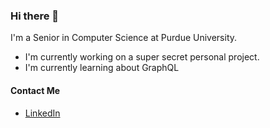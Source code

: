 ### Hi there 👋

<!--
**NathanStern/NathanStern** is a ✨ _special_ ✨ repository because its `README.md` (this file) appears on your GitHub profile.

Here are some ideas to get you started:

- 🔭 I’m currently working on ...
- 🌱 I’m currently learning ...
- 👯 I’m looking to collaborate on ...
- 🤔 I’m looking for help with ...
- 💬 Ask me about ...
- 📫 How to reach me: ...
- 😄 Pronouns: ...
- ⚡ Fun fact: ...
-->

I'm a Senior in Computer Science at Purdue University.

- I'm currently working on a super secret personal project.
- I'm currently learning about GraphQL

#### Contact Me
- [LinkedIn](https://linkedin.com/in/nathan-stern)
